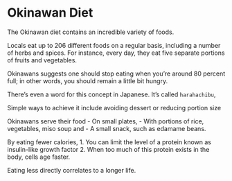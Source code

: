 # Okinawan Diet
The Okinawan diet contains an incredible variety of foods. 

Locals eat up to 206 different foods on a regular basis, including a number of herbs and spices. For instance, every day, they eat five separate portions of fruits and vegetables. 

Okinawans suggests one should stop eating when you’re around 80 percent full; in other words, you should remain a little bit hungry.

There’s even a word for this concept in Japanese. It’s called `harahachibu`, 

Simple ways to achieve it include avoiding dessert or reducing portion size

Okinawans serve their food 
    - On small plates, 
    - With portions of rice, vegetables, miso soup and 
    - A small snack, such as edamame beans.

By eating fewer calories, 
    1. You can limit the level of a protein known as insulin-like growth factor 
    2. When too much of this protein exists in the body, cells age faster. 

Eating less directly correlates to a longer life.